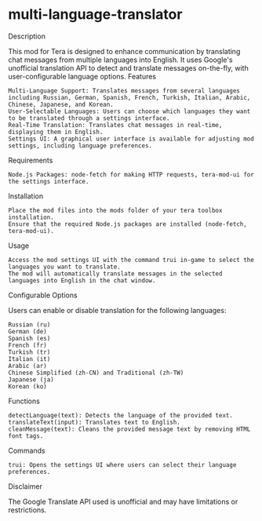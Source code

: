 # multi-language-translator

Description

This mod for Tera is designed to enhance communication by translating chat messages from multiple languages into English. It uses Google's unofficial translation API to detect and translate messages on-the-fly, with user-configurable language options.
Features

    Multi-Language Support: Translates messages from several languages including Russian, German, Spanish, French, Turkish, Italian, Arabic, Chinese, Japanese, and Korean.
    User-Selectable Languages: Users can choose which languages they want to be translated through a settings interface.
    Real-Time Translation: Translates chat messages in real-time, displaying them in English.
    Settings UI: A graphical user interface is available for adjusting mod settings, including language preferences.

Requirements

    Node.js Packages: node-fetch for making HTTP requests, tera-mod-ui for the settings interface.

Installation

    Place the mod files into the mods folder of your tera toolbox installation.
    Ensure that the required Node.js packages are installed (node-fetch, tera-mod-ui).

Usage

    Access the mod settings UI with the command trui in-game to select the languages you want to translate.
    The mod will automatically translate messages in the selected languages into English in the chat window.

Configurable Options

Users can enable or disable translation for the following languages:

    Russian (ru)
    German (de)
    Spanish (es)
    French (fr)
    Turkish (tr)
    Italian (it)
    Arabic (ar)
    Chinese Simplified (zh-CN) and Traditional (zh-TW)
    Japanese (ja)
    Korean (ko)

Functions

    detectLanguage(text): Detects the language of the provided text.
    translateText(input): Translates text to English.
    cleanMessage(text): Cleans the provided message text by removing HTML font tags.

Commands

    trui: Opens the settings UI where users can select their language preferences.

Disclaimer

The Google Translate API used is unofficial and may have limitations or restrictions.
